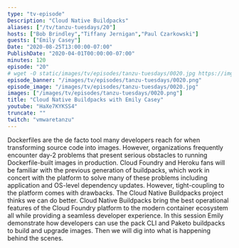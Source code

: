 ```yaml
---
type: "tv-episode"
Description: "Cloud Native Buildpacks"
aliases: ["/tv/tanzu-tuesdays/20"]
hosts: ["Bob Brindley","Tiffany Jernigan","Paul Czarkowski"]
guests: ["Emily Casey"]
Date: "2020-08-25T13:00:00-07:00"
PublishDate: "2020-04-01T00:00:00-07:00"
minutes: 120
episode: "20"
# wget -O static/images/tv/episodes/tanzu-tuesdays/0020.jpg https://img.youtube.com/vi/HaXe7KYKSS4/mqdefault.jpg
episode_banner: "/images/tv/episodes/tanzu-tuesdays/0020.png"
episode_image: "/images/tv/episodes/tanzu-tuesdays/0020.jpg"
images: ["/images/tv/episodes/tanzu-tuesdays/0020.png"]
title: "Cloud Native Buildpacks with Emily Casey"
youtube: "HaXe7KYKSS4"
truncate: ""
twitch: "vmwaretanzu"
---
```


Dockerfiles are the de facto tool many developers reach for when transforming source code into images. However, organizations frequently encounter day-2 problems that present serious obstacles to running Dockerfile-built images in production. Cloud Foundry and Heroku fans will be familiar with the previous generation of buildpacks, which work in concert with the platform to solve many of these problems including application and OS-level dependency updates. However, tight-coupling to the platform comes with drawbacks. The Cloud Native Buildpacks project thinks we can do better.
Cloud Native Buildpacks bring the best operational features of the Cloud Foundry platform to the modern container ecosystem all while providing a seamless developer experience. In this session Emily demonstrate how developers can use the pack CLI and Paketo buildpacks to build and upgrade images. Then we will dig into what is happening behind the scenes.